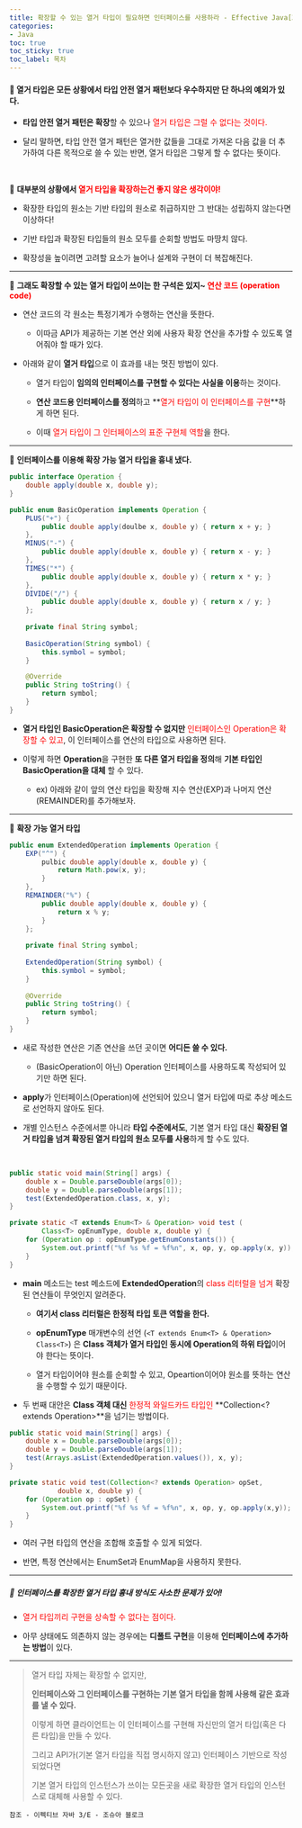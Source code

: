 ```yaml
---
title: 확장할 수 있는 열거 타입이 필요하면 인터페이스를 사용하라 - Effective Java[38]
categories:
- Java
toc: true
toc_sticky: true
toc_label: 목차
---
```




#### 🔗 열거 타입은 모든 상황에서 타입 안전 열거 패턴보다 우수하지만 단 하나의 예외가 있다.

* **타입 안전 열거 패턴은 확장**할 수 있으나 <span style="color:red;">열거 타입은 그럴 수 없다는 것이다.</span>



* 달리 말하면, 타입 안전 열거 패턴은 열거한 값들을 그대로 가져온 다음 값을 더 추가하여 다른 목적으로 쓸 수 있는 반면,  열거 타입은 그렇게 할 수 없다는 뜻이다.



<br>



💎 **대부분의 상황에서 <span style="color:red;">열거 타입을 확장하는건 좋지 않은 생각이야!</span>**

* 확장한 타입의 원소는 기반 타입의 원소로 취급하지만 그 반대는 성립하지 않는다면 이상하다!



* 기반 타입과 확장된 타입들의 원소 모두를 순회할 방법도 마땅치 않다.



* 확장성을 높이려면 고려할 요소가 늘어나 설계와 구현이 더 복잡해진다.



<hr>



💎 **그래도 확장할 수 있는 열거 타입이  쓰이는 한 구석은 있지~  <span style="color:red;">연산 코드 (operation code)</span>**

* 연산 코드의 각 원소는 특정기계가 수행하는 연산을 뜻한다.
  * 이따금 API가 제공하는 기본 연산 외에 사용자 확장 연산을 추가할 수 있도록 열어줘야 할 때가 있다.



* 아래와 같이 **열거 타입**으로 이 효과를 내는 멋진 방법이 있다.

  * 열거 타입이 **임의의 인터페이스를 구현할 수 있다는 사실을 이용**하는 것이다.

  

  * **연산 코드용 인터페이스를 정의**하고 **<span style="color:red;">열거 타입이 이 인터페이스를 구현</span>**하게 하면 된다.

  

  * 이때 <span style="color:red;">열거 타입이 그 인터페이스의 표준 구현체 역할</span>을 한다.



<hr>



💎 **인터페이스를 이용해 확장 가능 열거 타입을 흉내 냈다.**

```java
public interface Operation {
    double apply(double x, double y);
}

public enum BasicOperation implements Operation {
    PLUS("+") {
        public double apply(doulbe x, double y) { return x + y; }
    },
    MINUS("-") {
        public double apply(double x, double y) { return x - y; }
    },
    TIMES("*") {
        public double apply(double x, double y) { return x * y; }
    },
    DIVIDE("/") {
        public double apply(double x, double y) { return x / y; }
    };
    
    private final String symbol;
    
    BasicOperation(String symbol) {
		this.symbol = symbol;
    }

    @Override
    public String toString() {
        return symbol;
    }
}
```

* **열거 타입인 BasicOperation은 확장할 수 없지만** <span style="color:red;">인터페이스인 Operation은 확장할 수 있고</span>, 이 인터페이스를 연산의 타입으로 사용하면 된다.

  

* 이렇게 하면 **Operation**을 구현한 **또 다른 열거 타입을 정의**해 **기본 타입인 BasicOperation을 대체** 할 수 있다.

  * ex) 아래와 같이 앞의 연산 타입을 확장해 지수 연산(EXP)과 나머지 연산(REMAINDER)를 추가해보자.



<hr>



💎 **확장 가능 열거 타입**

```java
public enum ExtendedOperation implements Operation {
    EXP("^") {
        pulbic double apply(double x, double y) {
            return Math.pow(x, y);
        }
    },
    REMAINDER("%") {
        public double apply(double x, double y) {
            return x % y;
        }
    };
	
    private final String symbol;
    
    ExtendedOperation(String symbol) {
        this.symbol = symbol;
    }
    
    @Override
    public String toString() {
        return symbol;
    }
}
```

* 새로 작성한 연산은 기존 연산을 쓰던 곳이면 **어디든 쓸 수 있다.**

  * (BasicOperation이 아닌) Operation 인터페이스를 사용하도록 작성되어 있기만 하면 된다.

  

* **apply**가 인터페이스(Operation)에 선언되어 있으니 열거 타입에 따로 추상 메소드로 선언하지 않아도 된다.



* 개별 인스턴스 수준에서뿐 아니라 **타입 수준에서도**, 기본 열거 타입 대신 **확장된 열거 타입을 넘겨 확장된 열거 타입의 원소 모두를 사용**하게 할 수도 있다.



<br>

```java
public static void main(String[] args) {
    double x = Double.parseDouble(args[0]);
    double y = Double.parseDouble(args[1]);
    test(ExtendedOperation.class, x, y);
}

private static <T extends Enum<T> & Operation> void test (
		Class<T> opEnumType, double x, double y) {
    for (Operation op : opEnumType.getEnumConstants()) {
        System.out.printf("%f %s %f = %f%n", x, op, y, op.apply(x, y));
    }
}
```

* **main** 메소드는 test 메소드에 **ExtendedOperation**의 <span style="color:red;">class 리터럴을 넘겨</span> 확장된 연산들이 무엇인지 알려준다.

  * **여기서 class 리터럴은 한정적 타입 토큰 역할을 한다.**

  

  * **opEnumType** 매개변수의 선언 (`<T extends Enum<T> & Operation> Class<T>`) 은 **Class 객체가 열거 타입인 동시에 Operation의 하위 타입**이어야 한다는 뜻이다.

  

  * 열거 타입이어야 원소를 순회할 수 있고, Opeartion이어야 원소를 뜻하는 연산을 수행할 수 있기 때문이다.

  

* 두 번째 대안은 **Class 객체 대신** <span style="color:red;">한정적 와일드카드 타입인</span> **Collection<? extends Operation>**을 넘기는 방법이다.

```java
public static void main(String[] args) {
    double x = Double.parseDouble(args[0]);
    double y = Double.parseDouble(args[1]);
    test(Arrays.asList(ExtendedOperation.values()), x, y);
}

private static void test(Collection<? extends Operation> opSet,
       		double x, double y) {
    for (Operation op : opSet) {
        System.out.printf("%f %s %f = %f%n", x, op, y, op.apply(x,y));
    }
}
```

* 여러 구현 타입의 연산을 조합해 호출할 수 있게 되었다.



* 반면, 특정 연산에서는 EnumSet과 EnumMap을 사용하지 못한다.





<hr>



##### 🔗 인터페이스를 확장한 열거 타입 흉내 방식도 사소한 문제가 있어!



* <span style="color:red;">열거 타입끼리 구현을 상속할 수 없다는 점이다.</span>



* 아무 상태에도 의존하지 않는 경우에는 **디폴트 구현**을 이용해 **인터페이스에 추가하는 방법**이 있다.





<hr>



> 열거 타입 자체는 확장할 수 없지만, 
>
> **인터페이스와 그 인터페이스를 구현하는 기본 열거 타입을 함께 사용해 같은 효과를 낼 수 있다.**
>
> 이렇게 하면 클라이언트는 이 인터페이스를 구현해 자신만의 열거 타입(혹은 다른 타입)을 만들 수 있다.
>
> 
>
> 그리고 API가(기본 열거 타입을 직접 명시하지 않고) 인터페이스 기반으로 작성되었다면 
>
> 기본 열거 타입의 인스턴스가 쓰이는 모든곳을 새로 확장한 열거 타입의 인스턴스로 대체해 사용할 수 있다.







```
참조 - 이펙티브 자바 3/E - 조슈아 블로크
```

